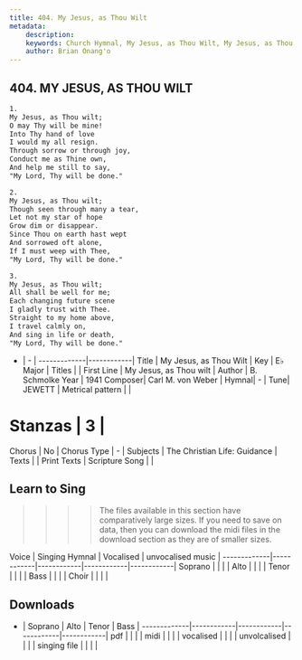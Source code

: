 ```yaml
---
title: 404. My Jesus, as Thou Wilt
metadata:
    description: 
    keywords: Church Hymnal, My Jesus, as Thou Wilt, My Jesus, as Thou wilt, 
    author: Brian Onang'o
---
```



## 404. MY JESUS, AS THOU WILT

```txt
1.
My Jesus, as Thou wilt; 
O may Thy will be mine! 
Into Thy hand of love 
I would my all resign. 
Through sorrow or through joy, 
Conduct me as Thine own, 
And help me still to say, 
"My Lord, Thy will be done." 

2.
My Jesus, as Thou wilt; 
Though seen through many a tear, 
Let not my star of hope 
Grow dim or disappear. 
Since Thou on earth hast wept 
And sorrowed oft alone, 
If I must weep with Thee, 
"My Lord, Thy will be done." 

3.
My Jesus, as Thou wilt; 
All shall be well for me; 
Each changing future scene 
I gladly trust with Thee. 
Straight to my home above, 
I travel calmly on, 
And sing in life or death, 
"My Lord, Thy will be done."
```

- |   -  |
-------------|------------|
Title | My Jesus, as Thou Wilt |
Key | E♭ Major |
Titles |  |
First Line | My Jesus, as Thou wilt |
Author | B. Schmolke
Year | 1941
Composer| Carl M. von Weber |
Hymnal|  - |
Tune| JEWETT |
Metrical pattern | |
# Stanzas | 3 |
Chorus | No |
Chorus Type | - |
Subjects | The Christian Life: Guidance |
Texts |  |
Print Texts | 
Scripture Song |  |
  
## Learn to Sing

>>>> The files available in this section have comparatively large sizes. If you need to save on data, then you can download the midi files in the download section as they are of smaller sizes.

Voice |  Singing Hymnal | Vocalised | unvocalised music |
-------------|------------|------------|------------|------------|
Soprano | | | |
Alto | | | |
Tenor | | | |
Bass | | | |
Choir | | | |

## Downloads

- |  Soprano | Alto | Tenor | Bass |
-------------|------------|------------|------------|------------|
pdf | | | |
midi | | | |
vocalised | | | |
unvolcalised | | | |
singing file | | | |
  